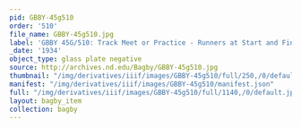 ```yaml
---
pid: GBBY-45g510
order: '510'
file_name: GBBY-45g510.jpg
label: 'GBBY 45G/510: Track Meet or Practice - Runners at Start and Finish - 1934'
_date: '1934'
object_type: glass plate negative
source: http://archives.nd.edu/Bagby/GBBY-45g510.jpg
thumbnail: "/img/derivatives/iiif/images/GBBY-45g510/full/250,/0/default.jpg"
manifest: "/img/derivatives/iiif/images/GBBY-45g510/manifest.json"
full: "/img/derivatives/iiif/images/GBBY-45g510/full/1140,/0/default.jpg"
layout: bagby_item
collection: bagby
---
```

